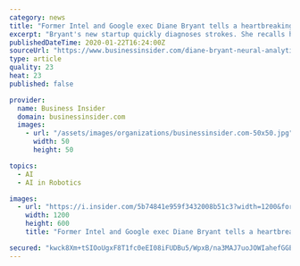 ```yaml
---
category: news
title: "Former Intel and Google exec Diane Bryant tells a heartbreaking story of why she took a CEO job at a startup that hopes to save lives"
excerpt: "Bryant's new startup quickly diagnoses strokes. She recalls how a colleague famously suffered a stroke and the doctor didn't believe him."
publishedDateTime: 2020-01-22T16:24:00Z
sourceUrl: "https://www.businessinsider.com/diane-bryant-neural-analytics-ceo-google-intel-2020-1"
type: article
quality: 23
heat: 23
published: false

provider:
  name: Business Insider
  domain: businessinsider.com
  images:
    - url: "/assets/images/organizations/businessinsider.com-50x50.jpg"
      width: 50
      height: 50

topics:
  - AI
  - AI in Robotics

images:
  - url: "https://i.insider.com/5b74841e959f3432008b51c3?width=1200&format=jpeg"
    width: 1200
    height: 600
    title: "Former Intel and Google exec Diane Bryant tells a heartbreaking story of why she took a CEO job at a startup that hopes to save lives"

secured: "kwck8Xm+tSIOoUgxF8T1fc0eEI08iFUDBu5/WpxB/na3MAJ7uoJOWIahefGGETjCL2FQM1pSnJQt5wEl0YcwSTGL87yFOCV7AIJzE81gff89bLUh7QJ9le2IUmahjJjDSFEUyVnzUChIuEETikw5YMeovqEfohUOvkgwXqUYNUk6buHV8drAdO6GIn3VswsUvDd0c660bi3TTpuPSgj/hNWD8DhdUPGPjkJV4Yt4WzZF4wxXbt36kioaJzlzjDs4OzGrX8tSTm6DkDVLrFYEgdUzOA+zaLLFPKvH9i7z/aCZtD2acGClZOY86hwUi7nuu4CrVPGT8W2Yn1FwWUOQ5XIr4ruCi+pmxXXeYqQGeAXqmwvxAT39gMYntAM51gQe5UkaH2HVzjb4e4fK/b38AjoDXcnobSf6PQxyeVbhlIkr1ad+tYZwdBfrIB+7Y6vAcGa+1cg+pBoNhQluynhLIQ==;rPr5nvfWWnY131Wnm1jtTw=="
---
```


